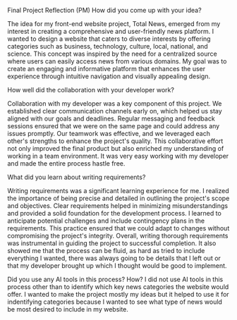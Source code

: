 Final Project Reflection (PM)
How did you come up with your idea?

The idea for my front-end website project, Total News, emerged from my interest in creating a comprehensive and user-friendly news platform. I wanted to design a website that caters to diverse interests by offering categories such as business, technology, culture, local, national, and science. This concept was inspired by the need for a centralized source where users can easily access news from various domains. My goal was to create an engaging and informative platform that enhances the user experience through intuitive navigation and visually appealing design.

How well did the collaboration with your developer work?

Collaboration with my developer was a key component of this project. We established clear communication channels early on, which helped us stay aligned with our goals and deadlines. Regular messaging and feedback sessions ensured that we were on the same page and could address any issues promptly. Our teamwork was effective, and we leveraged each other's strengths to enhance the project's quality. This collaborative effort not only improved the final product but also enriched my understanding of working in a team environment. It was very easy working with my developer and made the entire process hastle free.

What did you learn about writing requirements?

Writing requirements was a significant learning experience for me. I realized the importance of being precise and detailed in outlining the project's scope and objectives. Clear requirements helped in minimizing misunderstandings and provided a solid foundation for the development process. I learned to anticipate potential challenges and include contingency plans in the requirements. This practice ensured that we could adapt to changes without compromising the project's integrity. Overall, writing thorough requirements was instrumental in guiding the project to successful completion. It also showed me that the process can be fluid, as hard as tried to include everything I wanted, there was always going to be details that I left out or that my developer brought up which I thought would be good to implement. 

Did you use any AI tools in this process? How?
I did not use AI tools in this process other than to identify which key news categories the website would offer. I wanted to make the project mostly my ideas but it helped to use it for indentifying categories because I wanted to see what type of news would be most desired to include in my website. 